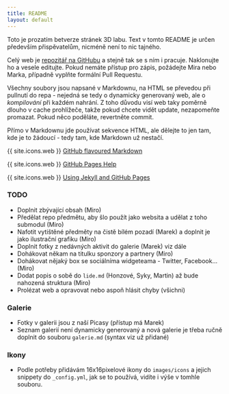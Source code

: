 ```yaml
---
title: README
layout: default
---
```


Toto je prozatím betverze stránek 3D labu. Text v tomto README je určen především přispěvatelům, nicméně není to nic tajného.

Celý web je [repozitář na GitHubu](https://github.com/3DprintFIT/3dprintfit.github.com) a stejně tak se s ním i pracuje. Naklonujte ho a vesele editujte. Pokud nemáte přístup pro zápis, požádejte Mira nebo Marka, případně vyplňte formální Pull Requestu.

Všechny soubory jsou napsané v Markdownu, na HTML se převedou při pullnutí do repa - nejedná se tedy o dynamicky generovaný web, ale o *kompilování* při každém nahrání. Z toho důvodu visí web taky poměrně dlouho v cache prohlížeče, takže pokud chcete vidět update, nezapomeňte promazat. Pokud něco poděláte, revertněte commit.

Přímo v Markdownu jde používat sekvence HTML, ale dělejte to jen tam, kde je to žádoucí - tedy tam, kde Markdown už nestačí.

{{ site.icons.web }} [GitHub flavoured Markdown](http://github.github.com/github-flavored-markdown/)

{{ site.icons.web }} [GitHub Pages Help](https://help.github.com/categories/20/articles)

{{ site.icons.web }} [Using Jekyll and GitHub Pages](http://developmentseed.org/blog/2011/09/09/jekyll-github-pages/)

### TODO

 * Doplnit zbývající obsah (Miro)
 * Předělat repo předmětu, aby šlo použít jako websita a udělat z toho submodul (Miro)
 * Nafotit vytištěné předměty na čistě bílém pozadí (Marek) a doplnit je jako ilustrační grafiku (Miro)
 * Doplnit fotky z nedávných aktivit do galerie (Marek) viz dále
 * Dohákovat někam na titulku sponzory a partnery (Miro)
 * Dohákovat nějaký box se sociálníma widgeteama - Twitter, Facebook... (Miro)
 * Dodat popis o sobě do `lide.md` (Honzové, Syky, Martin) až bude nahozená struktura (Miro)
 * Prolézat web a opravovat nebo aspoň hlásit chyby (všichni)

### Galerie

 * Fotky v galerii jsou z naší Picasy (přístup má Marek)
 * Seznam galerií není dynamicky generovaný a nová galerie je třeba ručně doplnit do souboru `galerie.md` (syntax viz už přidané)

### Ikony

 * Podle potřeby přidávám 16x16pixelové ikony do `images/icons` a jejich snippety do `_config.yml`, jak se to používá, vidíte i výše v tomhle souboru.
